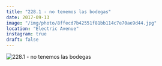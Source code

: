 ```yaml
---
title: "228.1 - no tenemos las bodegas"
date: 2017-09-13
image: "/img/photo/8ffecd7b42551f81bb114c7e70ae9d44.jpg"
location: "Electric Avenue"
instagram: true
draft: false
---
```


![228.1 - no tenemos las bodegas](/img/photo/8ffecd7b42551f81bb114c7e70ae9d44.jpg)
